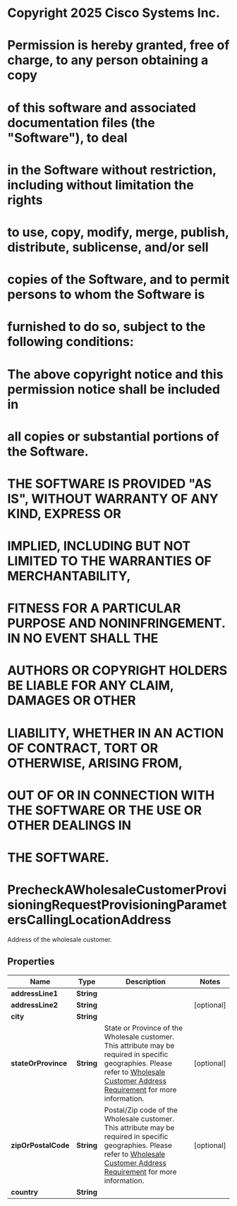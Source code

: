 <!--  Copyright 2025 Cisco Systems Inc.

Permission is hereby granted, free of charge, to any person obtaining a copy
of this software and associated documentation files (the "Software"), to deal
in the Software without restriction, including without limitation the rights
to use, copy, modify, merge, publish, distribute, sublicense, and/or sell
copies of the Software, and to permit persons to whom the Software is
furnished to do so, subject to the following conditions:

The above copyright notice and this permission notice shall be included in
all copies or substantial portions of the Software.

THE SOFTWARE IS PROVIDED "AS IS", WITHOUT WARRANTY OF ANY KIND, EXPRESS OR
IMPLIED, INCLUDING BUT NOT LIMITED TO THE WARRANTIES OF MERCHANTABILITY,
FITNESS FOR A PARTICULAR PURPOSE AND NONINFRINGEMENT. IN NO EVENT SHALL THE
AUTHORS OR COPYRIGHT HOLDERS BE LIABLE FOR ANY CLAIM, DAMAGES OR OTHER
LIABILITY, WHETHER IN AN ACTION OF CONTRACT, TORT OR OTHERWISE, ARISING FROM,
OUT OF OR IN CONNECTION WITH THE SOFTWARE OR THE USE OR OTHER DEALINGS IN
THE SOFTWARE.-->
# Copyright 2025 Cisco Systems Inc.
#
# Permission is hereby granted, free of charge, to any person obtaining a copy
# of this software and associated documentation files (the "Software"), to deal
# in the Software without restriction, including without limitation the rights
# to use, copy, modify, merge, publish, distribute, sublicense, and/or sell
# copies of the Software, and to permit persons to whom the Software is
# furnished to do so, subject to the following conditions:
#
# The above copyright notice and this permission notice shall be included in
# all copies or substantial portions of the Software.
#
# THE SOFTWARE IS PROVIDED "AS IS", WITHOUT WARRANTY OF ANY KIND, EXPRESS OR
# IMPLIED, INCLUDING BUT NOT LIMITED TO THE WARRANTIES OF MERCHANTABILITY,
# FITNESS FOR A PARTICULAR PURPOSE AND NONINFRINGEMENT. IN NO EVENT SHALL THE
# AUTHORS OR COPYRIGHT HOLDERS BE LIABLE FOR ANY CLAIM, DAMAGES OR OTHER
# LIABILITY, WHETHER IN AN ACTION OF CONTRACT, TORT OR OTHERWISE, ARISING FROM,
# OUT OF OR IN CONNECTION WITH THE SOFTWARE OR THE USE OR OTHER DEALINGS IN
# THE SOFTWARE.



# PrecheckAWholesaleCustomerProvisioningRequestProvisioningParametersCallingLocationAddress

Address of the wholesale customer.

## Properties

| Name | Type | Description | Notes |
|------------ | ------------- | ------------- | -------------|
|**addressLine1** | **String** |  |  |
|**addressLine2** | **String** |  |  [optional] |
|**city** | **String** |  |  |
|**stateOrProvince** | **String** | State or Province of the Wholesale customer. This attribute may be required in specific geographies. Please refer to [Wholesale Customer Address Requirement](/docs/api/guides/webex-for-wholesale#wholesale-customer-address-requirement) for more information. |  [optional] |
|**zipOrPostalCode** | **String** | Postal/Zip code of the Wholesale customer. This attribute may be required in specific geographies. Please refer to [Wholesale Customer Address Requirement](/docs/api/guides/webex-for-wholesale#wholesale-customer-address-requirement) for more information. |  [optional] |
|**country** | **String** |  |  |



